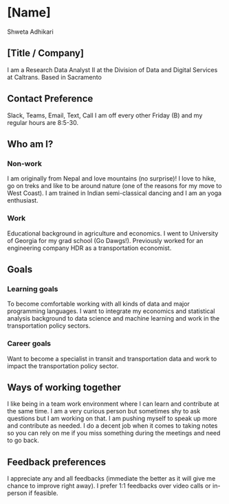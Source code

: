 # [Name]
Shweta Adhikari

## [Title / Company] 
I am a Research Data Analyst II at the Division of Data and Digital Services at Caltrans. Based in Sacramento


## Contact Preference
 Slack, Teams, Email, Text, Call 
 I am off every other Friday (B) and my regular hours are 8:5-30.

## Who am I?

### Non-work
I am originally from Nepal and love mountains (no surprise)! I love to hike, go on treks and like to be around nature (one of the reasons for my move to West Coast). I am trained in Indian semi-classical dancing and I am an yoga enthusiast. 

### Work
Educational background in agriculture and economics. I went to University of Georgia for my grad school (Go Dawgs!). Previously worked for an engineering company HDR as a transportation economist. 

## Goals
### Learning goals
To become comfortable working with all kinds of data and major programming languages. I want to integrate my economics and statistical analysis background to data science and machine learning and work in the transportation policy sectors.

### Career goals
Want to become a specialist in transit and transportation data and work to impact the transportation policy sector.

## Ways of working together
I like being in a team work environment where I can learn and contribute at the same time. I am a very curious person but sometimes shy to ask questions but I am working on that. I am pushing myself to speak up more and contribute as needed. I do a decent job when it comes to taking notes so you can rely on me if you miss something during the meetings and need to go back.

## Feedback preferences
I appreciate any and all feedbacks (immediate the better as it will give me chance to improve right away). I prefer 1:1 feedbacks over video calls or in-person if feasible.


